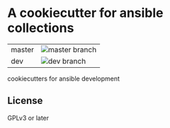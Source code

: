 # A cookiecutter for ansible collections

|||
|---|---|
|master|![master branch](https://github.com/mafalb/cookiecutters-ansible/workflows/CI/badge.svg?branch=master)|
|dev|![dev branch](https://github.com/mafalb/cookiecutters-ansible/workflows/CI/badge.svg?branch=dev)|

cookiecutters for ansible development

## License

GPLv3 or later
